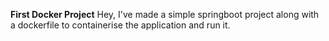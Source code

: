 **First Docker Project**
Hey, I've made a simple springboot project along with a dockerfile to containerise the application and run it.
